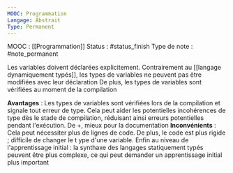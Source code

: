 ```yaml
---
MOOC: Programmation
Langage: Abstrait
Type: Permanent
---
```

MOOC : [[Programmation]]
Status : #status_finish 
Type de note : #note_permanent 

Les variables doivent déclarées explicitement. Contrairement au [[langage dynamiquement typés]], les types de variables ne peuvent pas être modifiées avec leur déclaration
De plus, les types de variables sont vérifiées au moment de la compilation

**Avantages** : Les types de variables sont vérifiées lors de la compilation et signale tout erreur de type. Cela peut aider les potentielles incohérences de type dès le stade de compilation, réduisant ainsi erreurs potentielles pendant l'exécution. De +, mieux pour la documentation
**Inconvénients** : Cela peut nécessiter plus de lignes de code. De plus, le code est plus rigide ; difficile de changer le t ype d'une variable. Enfin au niveau de l'apprentissage initial : la synthaxe des langages statiquement typés peuvent être plus complexe, ce qui peut demander un apprentissage initial plus important